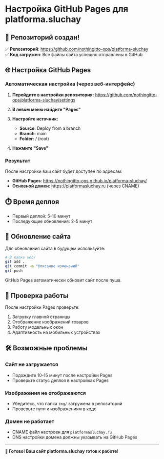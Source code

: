 # Настройка GitHub Pages для platforma.sluchay

## 🎉 Репозиторий создан!

✅ **Репозиторий**: https://github.com/nothingitto-ops/platforma-sluchay  
✅ **Код загружен**: Все файлы сайта успешно отправлены в GitHub

## 🌐 Настройка GitHub Pages

### Автоматическая настройка (через веб-интерфейс)

1. **Перейдите в настройки репозитория:**
   https://github.com/nothingitto-ops/platforma-sluchay/settings

2. **В левом меню найдите "Pages"**

3. **Настройте источник:**
   - **Source**: Deploy from a branch
   - **Branch**: main
   - **Folder**: / (root)

4. **Нажмите "Save"**

### Результат

После настройки ваш сайт будет доступен по адресам:
- **GitHub Pages**: https://nothingitto-ops.github.io/platforma-sluchay/
- **Основной домен**: https://platformasluchay.ru (через CNAME)

## ⏱️ Время деплоя

- Первый деплой: 5-10 минут
- Последующие обновления: 2-5 минут

## 🔄 Обновление сайта

Для обновления сайта в будущем используйте:

```bash
# В папке web/
git add .
git commit -m "Описание изменений"
git push
```

GitHub Pages автоматически обновит сайт после пуша.

## 📱 Проверка работы

После настройки Pages проверьте:
1. Загрузку главной страницы
2. Отображение изображений товаров
3. Работу модальных окон
4. Адаптивность на мобильных устройствах

## 🛠️ Возможные проблемы

### Сайт не загружается
- Подождите 10-15 минут после настройки Pages
- Проверьте статус деплоя в настройках Pages

### Изображения не отображаются
- Убедитесь, что папка `img/` загружена в репозиторий
- Проверьте пути к изображениям в коде

### Домен не работает
- CNAME файл настроен для `platformasluchay.ru`
- DNS настройки домена должны указывать на GitHub Pages

---

**🎉 Готово! Ваш сайт platforma.sluchay готов к работе!**
